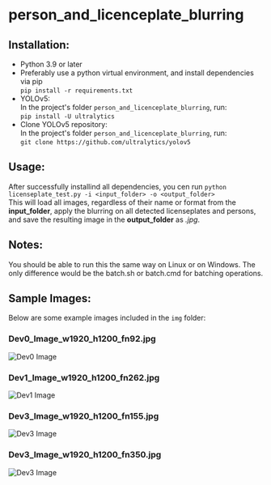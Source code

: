 # person_and_licenceplate_blurring

## Installation:
- Python 3.9 or later
- Preferably use a python virtual environment, and install dependencies via pip\
  `pip install -r requirements.txt`
- YOLOv5:  
  In the project's folder `person_and_licenceplate_blurring`, run:  
  `pip install -U ultralytics`
- Clone YOLOv5 repository:  
  In the project's folder `person_and_licenceplate_blurring`, run:  
  `git clone https://github.com/ultralytics/yolov5`

## Usage:

After successfully installind all dependencies, you cen run `python licenseplate_test.py -i <input_folder> -o <output_folder>`\
This will load all images, regardless of their name or format from the **input_folder**, apply the blurring on all detected licenseplates and persons, and save the resulting image in the **output_folder** as *.jpg*.

## Notes:

You should be able to run this the same way on Linux or on Windows. The only difference would be the batch.sh or batch.cmd for batching operations.

## Sample Images:

Below are some example images included in the `img` folder:

### Dev0_Image_w1920_h1200_fn92.jpg
![Dev0 Image](img/Dev0_Image_w1920_h1200_fn92.jpg)

### Dev1_Image_w1920_h1200_fn262.jpg
![Dev1 Image](img/Dev1_Image_w1920_h1200_fn262.jpg)

### Dev3_Image_w1920_h1200_fn155.jpg
![Dev3 Image](img/Dev3_Image_w1920_h1200_fn155.jpg)

### Dev3_Image_w1920_h1200_fn350.jpg
![Dev3 Image](img/Dev3_Image_w1920_h1200_fn350.jpg)
